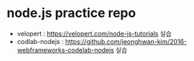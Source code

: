 # node.js practice repo

- velopert : <https://velopert.com/node-js-tutorials> 실습
- codlab-nodejs : <https://github.com/jeonghwan-kim/2016-webframeworks-codelab-nodejs> 실습